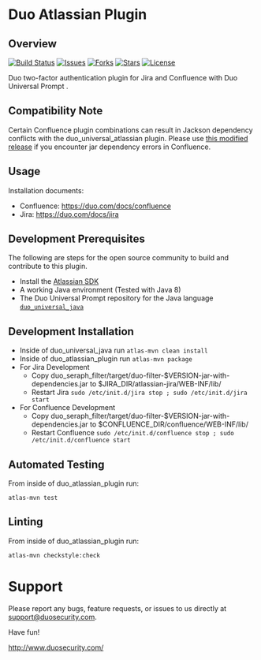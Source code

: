 # Duo Atlassian Plugin
## Overview
[![Build Status](https://github.com/duosecurity/duo_universal_atlassian/actions/workflows/java-ci.yml/badge.svg)](https://github.com/duosecurity/duo_universal_atlassian/actions/workflows/java-ci.yml)
[![Issues](https://img.shields.io/github/issues/duosecurity/duo_universal_atlassian)](https://github.com/duosecurity/duo_universal_atlassian/issues)
[![Forks](https://img.shields.io/github/forks/duosecurity/duo_universal_atlassian)](https://github.com/duosecurity/duo_universal_atlassian/network/members)
[![Stars](https://img.shields.io/github/stars/duosecurity/duo_universal_atlassian)](https://github.com/duosecurity/duo_universal_atlassian/stargazers)
[![License](https://img.shields.io/badge/License-View%20License-orange)](https://github.com/duosecurity/duo_universal_atlassian/blob/master/LICENSE)

Duo two-factor authentication plugin for Jira and Confluence with Duo Universal Prompt .

## Compatibility Note

Certain Confluence plugin combinations can result in Jackson dependency conflicts with the duo_universal_atlassian plugin.
Please use [this modified release](https://github.com/jeffreyparker/duo_universal_atlassian/releases/tag/2.0.3.1) if you encounter jar dependency errors in Confluence.

## Usage
Installation documents:
- Confluence: https://duo.com/docs/confluence
- Jira: https://duo.com/docs/jira

## Development Prerequisites
The following are steps for the open source community to build and contribute to this plugin.
 - Install the [Atlassian SDK](https://developer.atlassian.com/server/framework/atlassian-sdk/install-the-atlassian-sdk-on-a-linux-or-mac-system/)
 - A working Java environment (Tested with Java 8)
 - The Duo Universal Prompt repository for the Java language [`duo_universal_java`](https://github.com/duosecurity/duo_universal_java)

## Development Installation

- Inside of duo_universal_java run `atlas-mvn clean install`
- Inside of duo_atlassian_plugin run `atlas-mvn package`
- For Jira Development
  - Copy duo_seraph_filter/target/duo-filter-$VERSION-jar-with-dependencies.jar to $JIRA_DIR/atlassian-jira/WEB-INF/lib/
  - Restart Jira `sudo /etc/init.d/jira stop ; sudo /etc/init.d/jira start`
- For Confluence Development
  - Copy duo_seraph_filter/target/duo-filter-$VERSION-jar-with-dependencies.jar to $CONFLUENCE_DIR/confluence/WEB-INF/lib/
  - Restart Confluence `sudo /etc/init.d/confluence stop ; sudo /etc/init.d/confluence start`

## Automated Testing

From inside of duo_atlassian_plugin run:

`atlas-mvn test`

## Linting

From inside of duo_atlassian_plugin run:

`atlas-mvn checkstyle:check`

# Support

Please report any bugs, feature requests, or issues to us directly at support@duosecurity.com.

Have fun!

http://www.duosecurity.com/

